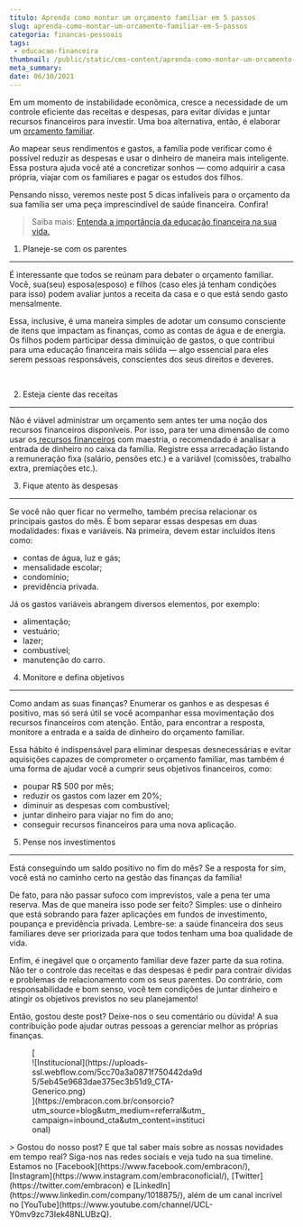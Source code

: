 ```yaml
---
titulo: Aprenda como montar um orçamento familiar em 5 passos
slug: aprenda-como-montar-um-orcamento-familiar-em-5-passos
categoria: financas-pessoais
tags:
 - educacao-financeira
thumbnail: /public/static/cms-content/aprenda-como-montar-um-orcamento-familiar-em-5-passos.jpg
meta_summary: 
date: 06/10/2021
---
```

Em um momento de instabilidade econômica, cresce a necessidade de um controle eficiente das receitas e despesas, para evitar dívidas e juntar recursos financeiros para investir. Uma boa alternativa, então, é elaborar um [orçamento familiar](https://www.embracon.com.br/blog/bebe-chegando-prepare-o-orcamento-familiar).

Ao mapear seus rendimentos e gastos, a família pode verificar como é possível reduzir as despesas e usar o dinheiro de maneira mais inteligente. Essa postura ajuda você até a concretizar sonhos — como adquirir a casa própria, viajar com os familiares e pagar os estudos dos filhos.

Pensando nisso, veremos neste post 5 dicas infalíveis para o orçamento da sua família ser uma peça imprescindível de saúde financeira. Confira!

> Saiba mais: [Entenda a importância da educação financeira na sua vida.](https://www.embracon.com.br/blog/entenda-a-importancia-da-educacao-financeira-na-sua-vida)

1. Planeje-se com os parentes
-----------------------------

É interessante que todos se reúnam para debater o orçamento familiar. Você, sua(seu) esposa(esposo) e filhos (caso eles já tenham condições para isso) podem avaliar juntos a receita da casa e o que está sendo gasto mensalmente.

Essa, inclusive, é uma maneira simples de adotar um consumo consciente de itens que impactam as finanças, como as contas de água e de energia. Os filhos podem participar dessa diminuição de gastos, o que contribui para uma educação financeira mais sólida — algo essencial para eles serem pessoas responsáveis, conscientes dos seus direitos e deveres.

‍

2. Esteja ciente das receitas
-----------------------------

Não é viável administrar um orçamento sem antes ter uma noção dos recursos financeiros disponíveis. Por isso, para ter uma dimensão de como usar os[ recursos financeiros](https://www.embracon.com.br/blog/entenda-como-comecar-a-investir-mesmo-com-pouco-dinheiro) com maestria, o recomendado é analisar a entrada de dinheiro no caixa da família. Registre essa arrecadação listando a remuneração fixa (salário, pensões etc.) e a variável (comissões, trabalho extra, premiações etc.).

3. Fique atento às despesas
---------------------------

Se você não quer ficar no vermelho, também precisa relacionar os principais gastos do mês. É bom separar essas despesas em duas modalidades: fixas e variáveis. Na primeira, devem estar incluídos itens como:

- contas de água, luz e gás;
- mensalidade escolar;
- condomínio;
- previdência privada.

Já os gastos variáveis abrangem diversos elementos, por exemplo:

- alimentação;
- vestuário;
- lazer;
- combustível;
- manutenção do carro.

4. Monitore e defina objetivos
------------------------------

Como andam as suas finanças? Enumerar os ganhos e as despesas é positivo, mas só será útil se você acompanhar essa movimentação dos recursos financeiros com atenção. Então, para encontrar a resposta, monitore a entrada e a saída de dinheiro do orçamento familiar.

Essa hábito é indispensável para eliminar despesas desnecessárias e evitar aquisições capazes de comprometer o orçamento familiar, mas também é uma forma de ajudar você a cumprir seus objetivos financeiros, como:

- poupar R$ 500 por mês;
- reduzir os gastos com lazer em 20%;
- diminuir as despesas com combustível;
- juntar dinheiro para viajar no fim do ano;
- conseguir recursos financeiros para uma nova aplicação.

5. Pense nos investimentos
--------------------------

Está conseguindo um saldo positivo no fim do mês? Se a resposta for sim, você está no caminho certo na gestão das finanças da família!

De fato, para não passar sufoco com imprevistos, vale a pena ter uma reserva. Mas de que maneira isso pode ser feito? Simples: use o dinheiro que está sobrando para fazer aplicações em fundos de investimento, poupança e previdência privada. Lembre-se: a saúde financeira dos seus familiares deve ser priorizada para que todos tenham uma boa qualidade de vida.

Enfim, é inegável que o orçamento familiar deve fazer parte da sua rotina. Não ter o controle das receitas e das despesas é pedir para contrair dívidas e problemas de relacionamento com os seus parentes. Do contrário, com responsabilidade e bom senso, você tem condições de juntar dinheiro e atingir os objetivos previstos no seu planejamento!

Então, gostou deste post? Deixe-nos o seu comentário ou dúvida! A sua contribuição pode ajudar outras pessoas a gerenciar melhor as próprias finanças.

<figure class="w-richtext-figure-type-image w-richtext-align-center" style="max-width:310px">[<div>![Institucional](https://uploads-ssl.webflow.com/5cc70a3a0871f750442da9d5/5eb45e9683dae375ec3b51d9_CTA-Generico.png)</div>](https://embracon.com.br/consorcio?utm_source=blog&utm_medium=referral&utm_campaign=inbound_cta&utm_content=institucional)</figure>> Gostou do nosso post? E que tal saber mais sobre as nossas novidades em tempo real? Siga-nos nas redes sociais e veja tudo na sua timeline. Estamos no [Facebook](https://www.facebook.com/embracon/), [Instagram](https://www.instagram.com/embraconoficial/), [Twitter](https://twitter.com/embracon) e [LinkedIn](https://www.linkedin.com/company/1018875/), além de um canal incrível no [YouTube](https://www.youtube.com/channel/UCL-Y0mv9zc73Iek48NLUBzQ).
